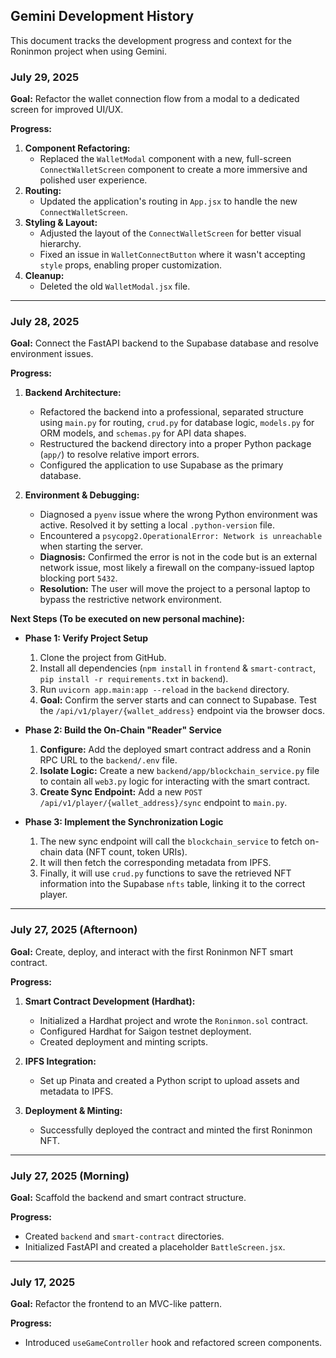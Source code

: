 ## Gemini Development History

This document tracks the development progress and context for the Roninmon project when using Gemini.

### July 29, 2025

**Goal:** Refactor the wallet connection flow from a modal to a dedicated screen for improved UI/UX.

**Progress:**

1.  **Component Refactoring:**
    *   Replaced the `WalletModal` component with a new, full-screen `ConnectWalletScreen` component to create a more immersive and polished user experience.
2.  **Routing:**
    *   Updated the application's routing in `App.jsx` to handle the new `ConnectWalletScreen`.
3.  **Styling & Layout:**
    *   Adjusted the layout of the `ConnectWalletScreen` for better visual hierarchy.
    *   Fixed an issue in `WalletConnectButton` where it wasn't accepting `style` props, enabling proper customization.
4.  **Cleanup:**
    *   Deleted the old `WalletModal.jsx` file.

---

### July 28, 2025

**Goal:** Connect the FastAPI backend to the Supabase database and resolve environment issues.

**Progress:**

1.  **Backend Architecture:**
    *   Refactored the backend into a professional, separated structure using `main.py` for routing, `crud.py` for database logic, `models.py` for ORM models, and `schemas.py` for API data shapes.
    *   Restructured the backend directory into a proper Python package (`app/`) to resolve relative import errors.
    *   Configured the application to use Supabase as the primary database.

2.  **Environment & Debugging:**
    *   Diagnosed a `pyenv` issue where the wrong Python environment was active. Resolved it by setting a local `.python-version` file.
    *   Encountered a `psycopg2.OperationalError: Network is unreachable` when starting the server.
    *   **Diagnosis:** Confirmed the error is not in the code but is an external network issue, most likely a firewall on the company-issued laptop blocking port `5432`.
    *   **Resolution:** The user will move the project to a personal laptop to bypass the restrictive network environment.

**Next Steps (To be executed on new personal machine):**

*   **Phase 1: Verify Project Setup**
    1.  Clone the project from GitHub.
    2.  Install all dependencies (`npm install` in `frontend` & `smart-contract`, `pip install -r requirements.txt` in `backend`).
    3.  Run `uvicorn app.main:app --reload` in the `backend` directory.
    4.  **Goal:** Confirm the server starts and can connect to Supabase. Test the `/api/v1/player/{wallet_address}` endpoint via the browser docs.

*   **Phase 2: Build the On-Chain "Reader" Service**
    1.  **Configure:** Add the deployed smart contract address and a Ronin RPC URL to the `backend/.env` file.
    2.  **Isolate Logic:** Create a new `backend/app/blockchain_service.py` file to contain all `web3.py` logic for interacting with the smart contract.
    3.  **Create Sync Endpoint:** Add a new `POST /api/v1/player/{wallet_address}/sync` endpoint to `main.py`.

*   **Phase 3: Implement the Synchronization Logic**
    1.  The new sync endpoint will call the `blockchain_service` to fetch on-chain data (NFT count, token URIs).
    2.  It will then fetch the corresponding metadata from IPFS.
    3.  Finally, it will use `crud.py` functions to save the retrieved NFT information into the Supabase `nfts` table, linking it to the correct player.

---

### July 27, 2025 (Afternoon)

**Goal:** Create, deploy, and interact with the first Roninmon NFT smart contract.

**Progress:**

1.  **Smart Contract Development (Hardhat):**
    *   Initialized a Hardhat project and wrote the `Roninmon.sol` contract.
    *   Configured Hardhat for Saigon testnet deployment.
    *   Created deployment and minting scripts.

2.  **IPFS Integration:**
    *   Set up Pinata and created a Python script to upload assets and metadata to IPFS.

3.  **Deployment & Minting:**
    *   Successfully deployed the contract and minted the first Roninmon NFT.

---

### July 27, 2025 (Morning)

**Goal:** Scaffold the backend and smart contract structure.

**Progress:**
*   Created `backend` and `smart-contract` directories.
*   Initialized FastAPI and created a placeholder `BattleScreen.jsx`.

---

### July 17, 2025

**Goal:** Refactor the frontend to an MVC-like pattern.

**Progress:**
*   Introduced `useGameController` hook and refactored screen components.
